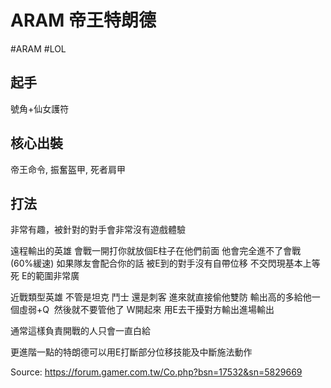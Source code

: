 # ARAM 帝王特朗德

#ARAM #LOL

## 起手
號角+仙女護符

## 核心出裝
帝王命令, 振奮盔甲, 死者肩甲

## 打法
非常有趣，被針對的對手會非常沒有遊戲體驗

遠程輸出的英雄
會戰一開打你就放個E柱子在他們前面
他會完全進不了會戰 (60%緩速)
如果隊友會配合你的話
被E到的對手沒有自帶位移 不交閃現基本上等死 E的範圍非常廣

近戰類型英雄 不管是坦克 鬥士 還是刺客 進來就直接偷他雙防
輸出高的多給他一個虛弱+Q  然後就不要管他了
W開起來 用E去干擾對方輸出進場輸出

通常這樣負責開戰的人只會一直白給

更進階一點的特朗德可以用E打斷部分位移技能及中斷施法動作

Source: https://forum.gamer.com.tw/Co.php?bsn=17532&sn=5829669
